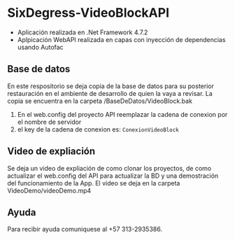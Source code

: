 # SixDegress-VideoBlockAPI

- Aplicación realizada en .Net Framework 4.7.2
- Aplpicación WebAPI realizada en capas con inyección de dependencias usando Autofac

## Base de datos
En este respositorio se deja copia de la base de datos para su posterior restauración en el ambiente de desarrollo de quien la vaya a revisar. La copia se encuentra en la carpeta /BaseDeDatos/VideoBlock.bak

1. En el web.config del proyecto API reemplazar la cadena de conexion por el nombre de servidor
2. el key de la cadena de conexion es: `ConexionVideoBlock`
  

## Video de expliación
Se deja un video de expliación de como clonar los proyectos, de como actualizar el web.config del API para actualizar la BD y una demostración del funcionamiento de la App.
El video se deja en la carpeta VideoDemo/videoDemo.mp4


## Ayuda

Para recibir ayuda comuniquese al +57 313-2935386.
